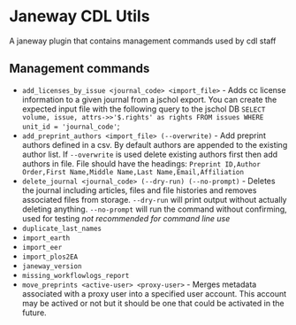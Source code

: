 # Janeway CDL Utils

A janeway plugin that contains management commands used by cdl staff

## Management commands

* `add_licenses_by_issue <journal_code> <import_file>` - Adds cc license information to a given journal from a jschol export. You can create the expected input file with the following query to the jschol DB `SELECT volume, issue, attrs->>'$.rights' as rights FROM issues WHERE unit_id = 'journal_code'`;
* `add_preprint_authors <import_file> (--overwrite)` - Add preprint authors defined in a csv.  By default authors are appended to the existing author list. If `--overwrite` is used delete existing authors first then add authors in file.  File should have the headings: `Preprint ID,Author Order,First Name,Middle Name,Last Name,Email,Affiliation`
* `delete_journal <journal_code> (--dry-run) (--no-prompt)` - Deletes the journal including articles, files and file histories and removes associated files from storage.  `--dry-run` will print output without actually deleting anything.  `--no-prompt` will run the command without confirming, used for testing *not recommended for command line use*
* `duplicate_last_names`
* `import_earth`
* `import_eer`
* `import_plos2EA`
* `janeway_version`
* `missing_workflowlogs_report`
* `move_preprints <active-user> <proxy-user>` - Merges metadata associated with a proxy user into a specified user account.  This account may be actived or not but it should be one that could be activated in the future.
